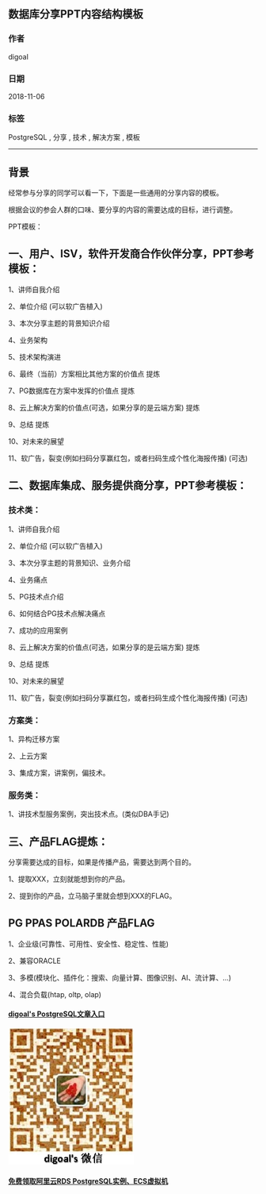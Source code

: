 ## 数据库分享PPT内容结构模板       
                                                                           
### 作者                                                                           
digoal                                                                           
                                                                           
### 日期                                                                           
2018-11-06                                                                        
                                                                           
### 标签                                                                           
PostgreSQL , 分享 , 技术 , 解决方案 , 模板          
                                                                           
----                                                                           
                                                                           
## 背景    
经常参与分享的同学可以看一下，下面是一些通用的分享内容的模板。  
  
根据会议的参会人群的口味、要分享的内容的需要达成的目标，进行调整。  
  
PPT模板：   
  
## 一、用户、ISV，软件开发商合作伙伴分享，PPT参考模板：    
1、讲师自我介绍    
  
2、单位介绍  (可以软广告植入)     
  
3、本次分享主题的背景知识介绍    
  
4、业务架构    
  
5、技术架构演进    
  
6、最终（当前）方案相比其他方案的价值点  提炼    
  
7、PG数据库在方案中发挥的价值点  提炼    
  
8、云上解决方案的价值点(可选，如果分享的是云端方案)  提炼      
  
9、总结  提炼    
  
10、对未来的展望    
  
11、软广告，裂变(例如扫码分享赢红包，或者扫码生成个性化海报传播) (可选)     
  
  
## 二、数据库集成、服务提供商分享，PPT参考模板：  
  
### 技术类：    
1、讲师自我介绍    
  
2、单位介绍  (可以软广告植入)    
  
3、本次分享主题的背景知识、业务介绍    
  
4、业务痛点   
  
5、PG技术点介绍   
  
6、如何结合PG技术点解决痛点   
  
7、成功的应用案例   
  
8、云上解决方案的价值点(可选，如果分享的是云端方案)  提炼      
  
9、总结  提炼    
  
10、对未来的展望    
  
11、软广告，裂变(例如扫码分享赢红包，或者扫码生成个性化海报传播) (可选)     
  
### 方案类：   
1、异构迁移方案   
  
2、上云方案   
  
3、集成方案，讲案例，偏技术。    
  
### 服务类：   
1、讲技术型服务案例，突出技术点。(类似DBA手记)     
  
  
  
## 三、产品FLAG提炼：  
分享需要达成的目标，如果是传播产品，需要达到两个目的。    
   
1、提取XXX，立刻就能想到你的产品。    
  
2、提到你的产品，立马脑子里就会想到XXX的FLAG。   
  
## PG PPAS POLARDB 产品FLAG  
1、企业级(可靠性、可用性、安全性、稳定性、性能)   
  
2、兼容ORACLE   
  
3、多模(模块化、插件化：搜索、向量计算、图像识别、AI、流计算、...)   
  
4、混合负载(htap, oltp, olap)    
  
  
  
  
  
  
  
  
  
  
  
  
  
  
#### [digoal's PostgreSQL文章入口](https://github.com/digoal/blog/blob/master/README.md "22709685feb7cab07d30f30387f0a9ae")
  
  
![digoal's weixin](../pic/digoal_weixin.jpg "f7ad92eeba24523fd47a6e1a0e691b59")
  
  
  
  
  
  
  
  
#### [免费领取阿里云RDS PostgreSQL实例、ECS虚拟机](https://www.aliyun.com/database/postgresqlactivity "57258f76c37864c6e6d23383d05714ea")
  
